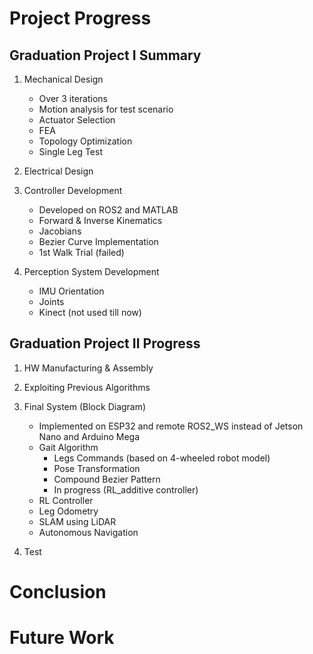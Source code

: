 






# Project Progress

## Graduation Project I Summary
1. Mechanical Design
    - Over 3 iterations
    - Motion analysis for test scenario
    - Actuator Selection
    - FEA
    - Topology Optimization
    - Single Leg Test

2. Electrical Design

3. Controller Development
    - Developed on ROS2 and MATLAB
    - Forward & Inverse Kinematics
    - Jacobians
    - Bezier Curve Implementation
    - 1st Walk Trial (failed)

4. Perception System Development
    - IMU Orientation
    - Joints
    - Kinect (not used till now)



## Graduation Project II Progress
1. HW Manufacturing & Assembly

2. Exploiting Previous Algorithms

3. Final System (Block Diagram)
    - Implemented on ESP32 and remote ROS2_WS instead of Jetson Nano and Arduino Mega
    - Gait Algorithm
        * Legs Commands (based on 4-wheeled robot model)
        * Pose Transformation
        * Compound Bezier Pattern
        * In progress (RL_additive controller)
    - RL Controller
    - Leg Odometry
    - SLAM using LiDAR
    - Autonomous Navigation

4. Test




# Conclusion

# Future Work







